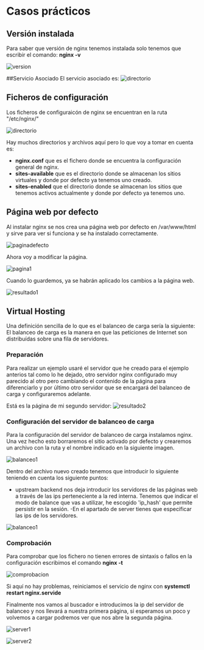 # Casos prácticos

## Versión instalada
Para saber que versión de nginx tenemos instalada solo tenemos que escribir el comando: **nginx -v**

![version](/imagenes/version.PNG)

##Servicio Asociado
El servicio asociado es:
![directorio](/imagenes/servicio.PNG)

## Ficheros de configuración
Los ficheros de configuraicón de nginx se encuentran en la ruta "/etc/nginx/"

![directorio](/imagenes/directorio.PNG)

Hay muchos directorios y archivos aquí pero lo que voy a tomar en cuenta es:

- **nginx.conf** que es el fichero donde se encuentra la configuración general de nginx.
- **sites-available** que es el directorio donde se almacenan los sitios virtuales y donde por defecto ya tenemos uno creado.
- **sites-enabled** que el directorio donde se almacenan los sitios que tenemos activos actualmente y donde por defecto ya tenemos uno.

## Página web por defecto

Al instalar nginx se nos crea una página web por defecto en /var/www/html y sirve para ver si funciona y se ha instalado correctamente.

![paginadefecto](/imagenes/paginadefecto.PNG)

Ahora voy a modificar la página.

![pagina1](/imagenes/pagina1.PNG)

Cuando lo guardemos, ya se habrán aplicado los cambios a la página web.

![resultado1](/imagenes/resultado1.PNG)

## Virtual Hosting

Una definición sencilla de lo que es el balanceo de carga sería la siguiente:
El balanceo de carga es la manera en que las peticiones de Internet son distribuídas sobre una fila de servidores.

### Preparación

Para realizar un ejemplo usaré el servidor que he creado para el ejemplo anterios tal como lo he dejado, otro servidor nginx configurado muy parecido al otro pero cambiando el contenido de la página para diferenciarlo y por último otro servidor que se encargará del balanceo de carga y configuraremos adelante.


Está es la página de mi segundo servidor:
![resultado2](/imagenes/resultado2.PNG)

### Configuración del servidor de balanceo de carga

Para la configuración del servidor de balanceo de carga instalamos nginx.
Una vez hecho esto borraremos el sitio activado por defecto  y crearemos un archivo con la ruta y el nombre indicado en la siguiente imagen.

![balanceo1](/imagenes/balanceo1.PNG)

Dentro del archivo nuevo creado tenemos que introducir lo siguiente teniendo en cuenta los siguiente puntos:
- upstream backend nos deja introducir los servidores de las páginas web a través de las ips perteneciente a la red interna. Tenemos que indicar el modo de balance que vas a utilizar, he escogido 'ip_hash' que permite persistir en la sesión.
-En el apartado de server tienes que especificar las ips de los servidores.

![balanceo1](/imagenes/loadbalancing.PNG)

### Comprobación

Para comprobar que los fichero no tienen errores de sintaxis o fallos en la configuración escribimos el comando **nginx -t**

![comprobacion](/imagenes/comprobacion.PNG)

Si aquí no hay problemas, reiniciamos el servicio de nginx con **systemctl restart nginx.servide**

Finalmente nos vamos al buscador e introducimos la ip del servidor de balanceo y nos llevará a nuestra primera página, si esperamos un poco y volvemos a cargar podremos ver que nos abre la segunda página.

![server1](/imagenes/server1.PNG)

![server2](/imagenes/server2.PNG)
